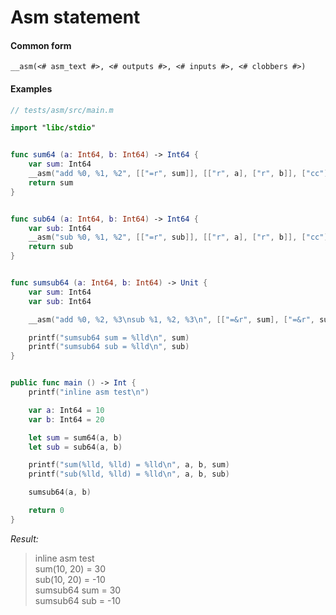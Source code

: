 # Asm statement

#### Common form

```
__asm(<# asm_text #>, <# outputs #>, <# inputs #>, <# clobbers #>)
```


#### Examples


```swift
// tests/asm/src/main.m

import "libc/stdio"


func sum64 (a: Int64, b: Int64) -> Int64 {
	var sum: Int64
	__asm("add %0, %1, %2", [["=r", sum]], [["r", a], ["r", b]], ["cc"])
	return sum
}


func sub64 (a: Int64, b: Int64) -> Int64 {
	var sub: Int64
	__asm("sub %0, %1, %2", [["=r", sub]], [["r", a], ["r", b]], ["cc"])
	return sub
}


func sumsub64 (a: Int64, b: Int64) -> Unit {
	var sum: Int64
	var sub: Int64

	__asm("add %0, %2, %3\nsub %1, %2, %3\n", [["=&r", sum], ["=&r", sub]], [["r", a], ["r", b]], ["cc"])

	printf("sumsub64 sum = %lld\n", sum)
	printf("sumsub64 sub = %lld\n", sub)
}


public func main () -> Int {
	printf("inline asm test\n")

	var a: Int64 = 10
	var b: Int64 = 20

	let sum = sum64(a, b)
	let sub = sub64(a, b)

	printf("sum(%lld, %lld) = %lld\n", a, b, sum)
	printf("sub(%lld, %lld) = %lld\n", a, b, sub)

	sumsub64(a, b)

	return 0
}

```

*Result:*
> inline asm test<br/>
sum(10, 20) = 30<br/>
sub(10, 20) = -10<br/>
sumsub64 sum = 30<br/>
sumsub64 sub = -10<br/>


